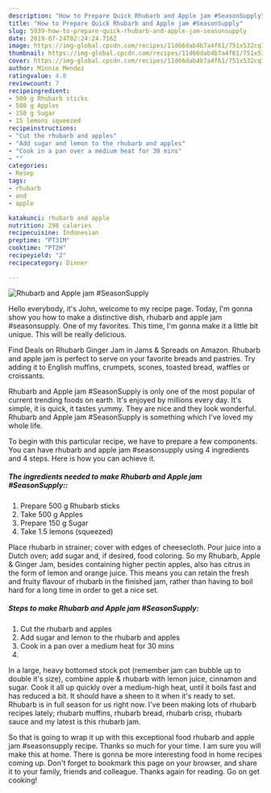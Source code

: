```yaml
---
description: "How to Prepare Quick Rhubarb and Apple jam #SeasonSupply"
title: "How to Prepare Quick Rhubarb and Apple jam #SeasonSupply"
slug: 5939-how-to-prepare-quick-rhubarb-and-apple-jam-seasonsupply
date: 2019-07-24T02:24:24.716Z
image: https://img-global.cpcdn.com/recipes/11d66dab4b7a4f61/751x532cq70/rhubarb-and-apple-jam-seasonsupply-recipe-main-photo.jpg
thumbnail: https://img-global.cpcdn.com/recipes/11d66dab4b7a4f61/751x532cq70/rhubarb-and-apple-jam-seasonsupply-recipe-main-photo.jpg
cover: https://img-global.cpcdn.com/recipes/11d66dab4b7a4f61/751x532cq70/rhubarb-and-apple-jam-seasonsupply-recipe-main-photo.jpg
author: Minnie Mendez
ratingvalue: 4.8
reviewcount: 7
recipeingredient:
- 500 g Rhubarb sticks
- 500 g Apples
- 150 g Sugar
- 15 lemons squeezed
recipeinstructions:
- "Cut the rhubarb and apples"
- "Add sugar and lemon to the rhubarb and apples"
- "Cook in a pan over a medium heat for 30 mins"
- ""
categories:
- Resep
tags:
- rhubarb
- and
- apple

katakunci: rhubarb and apple
nutrition: 298 calories
recipecuisine: Indonesian
preptime: "PT31M"
cooktime: "PT2H"
recipeyield: "2"
recipecategory: Dinner

---
```



![Rhubarb and Apple jam #SeasonSupply](https://img-global.cpcdn.com/recipes/11d66dab4b7a4f61/751x532cq70/rhubarb-and-apple-jam-seasonsupply-recipe-main-photo.jpg)

Hello everybody, it's John, welcome to my recipe page. Today, I'm gonna show you how to make a distinctive dish, rhubarb and apple jam #seasonsupply. One of my favorites. This time, I'm gonna make it a little bit unique. This will be really delicious.

Find Deals on Rhubarb Ginger Jam in Jams &amp; Spreads on Amazon. Rhubarb and apple jam is perfect to serve on your favorite breads and pastries. Try adding it to English muffins, crumpets, scones, toasted bread, waffles or croissants.

Rhubarb and Apple jam #SeasonSupply is only one of the most popular of current trending foods on earth. It's enjoyed by millions every day. It's simple, it is quick, it tastes yummy. They are nice and they look wonderful. Rhubarb and Apple jam #SeasonSupply is something which I've loved my whole life.


To begin with this particular recipe, we have to prepare a few components. You can have rhubarb and apple jam #seasonsupply using 4 ingredients and 4 steps. Here is how you can achieve it.

##### The ingredients needed to make Rhubarb and Apple jam #SeasonSupply::

1. Prepare 500 g Rhubarb sticks
1. Take 500 g Apples
1. Prepare 150 g Sugar
1. Take 1.5 lemons (squeezed)


Place rhubarb in strainer; cover with edges of cheesecloth. Pour juice into a Dutch oven; add sugar and, if desired, food coloring. So my Rhubarb, Apple &amp; Ginger Jam, besides containing higher pectin apples, also has citrus in the form of lemon and orange juice. This means you can retain the fresh and fruity flavour of rhubarb in the finished jam, rather than having to boil hard for a long time in order to get a nice set. 

##### Steps to make Rhubarb and Apple jam #SeasonSupply:

1. Cut the rhubarb and apples
1. Add sugar and lemon to the rhubarb and apples
1. Cook in a pan over a medium heat for 30 mins
1. 


In a large, heavy bottomed stock pot (remember jam can bubble up to double it&#39;s size), combine apple &amp; rhubarb with lemon juice, cinnamon and sugar. Cook it all up quickly over a medium-high heat, until it boils fast and has reduced a bit. It should have a sheen to it when it&#39;s ready to set. Rhubarb is in full season for us right now. I&#39;ve been making lots of rhubarb recipes lately; rhubarb muffins, rhubarb bread, rhubarb crisp, rhubarb sauce and my latest is this rhubarb jam. 

So that is going to wrap it up with this exceptional food rhubarb and apple jam #seasonsupply recipe. Thanks so much for your time. I am sure you will make this at home. There is gonna be more interesting food in home recipes coming up. Don't forget to bookmark this page on your browser, and share it to your family, friends and colleague. Thanks again for reading. Go on get cooking!
